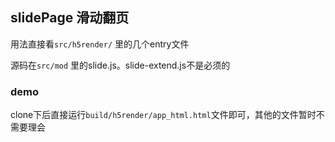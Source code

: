 ## slidePage 滑动翻页


用法直接看```src/h5render/``` 里的几个entry文件

源码在```src/mod``` 里的slide.js。slide-extend.js不是必须的

### demo

clone下后直接运行```build/h5render/app_html.html```文件即可，其他的文件暂时不需要理会
